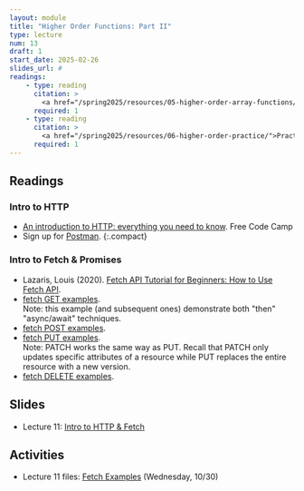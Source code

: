 ```yaml
---
layout: module
title: "Higher Order Functions: Part II"
type: lecture
num: 13
draft: 1
start_date: 2025-02-26
slides_url: #
readings: 
    - type: reading
      citation: >
        <a href="/spring2025/resources/05-higher-order-array-functions/">Course Reference: Higher Order Array Functions</a>
      required: 1
    - type: reading
      citation: >
        <a href="/spring2025/resources/06-higher-order-practice/">Practice Problems: Higher Order Array Functions</a>
      required: 1
---
```




## Readings

### Intro to HTTP
* <a href="https://www.freecodecamp.org/news/http-and-everything-you-need-to-know-about-it/" target="_blank">An introduction to HTTP: everything you need to know</a>. Free Code Camp
* Sign up for <a href="https://identity.getpostman.com/signup" target="_blank">Postman</a>.
{:.compact}

### Intro to Fetch & Promises
* Lazaris, Louis (2020). <a href="" target="_blank">Fetch API Tutorial for Beginners: How to Use Fetch API</a>.
* <a href="https://dev.to/silvenleaf/fetch-api-easiest-explanation-part-1-4-get-silvenleaf-21e2" target="_blank">fetch GET examples</a>.<br>Note: this example (and subsequent ones) demonstrate both "then" "async/await" techniques.
* <a href="https://dev.to/silvenleaf/fetch-api-easiest-explanation-part-2-4-post-by-silvenleaf-1kmh" target="_blank">fetch POST examples</a>.
* <a href="https://dev.to/silvenleaf/fetch-api-easiest-explanation-part-3-4-put-by-silvenleaf-3oe8" target="_blank">fetch PUT examples</a>.<br>Note: PATCH works the same way as PUT. Recall that PATCH only updates specific attributes of a resource while PUT replaces the entire resource with a new version.
* <a href="https://dev.to/silvenleaf/fetch-api-easiest-explanation-part-4-4-delete-by-silvenleaf-4376">fetch DELETE examples</a>.


## Slides
* Lecture 11: <a href="https://docs.google.com/presentation/d/1zSRy-ae4G9Sohu_VXaeSbxOpLgyg2XVj/edit?usp=sharing&ouid=113376576186080604800&rtpof=true&sd=true" target="_blank">Intro to HTTP & Fetch</a>


## Activities
* Lecture 11 files: [Fetch Examples](/spring2025/course-files/lectures/lecture11.zip) (Wednesday, 10/30)

